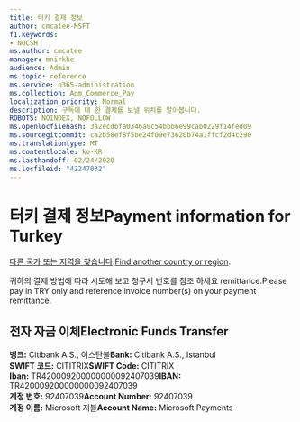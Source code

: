 ```yaml
---
title: 터키 결제 정보
author: cmcatee-MSFT
f1.keywords:
- NOCSH
ms.author: cmcatee
manager: mnirkhe
audience: Admin
ms.topic: reference
ms.service: o365-administration
ms.collection: Adm_Commerce_Pay
localization_priority: Normal
description: 구독에 대 한 결제를 보낼 위치를 알아봅니다.
ROBOTS: NOINDEX, NOFOLLOW
ms.openlocfilehash: 3a2ecdbfa0346a0c54bbb6e99cab0229f14fed09
ms.sourcegitcommit: ca2b58ef8f5be24f09e73620b74a1ffcf2d4c290
ms.translationtype: MT
ms.contentlocale: ko-KR
ms.lasthandoff: 02/24/2020
ms.locfileid: "42247032"
---
```

# <a name="payment-information-for-turkey"></a><span data-ttu-id="000be-103">터키 결제 정보</span><span class="sxs-lookup"><span data-stu-id="000be-103">Payment information for Turkey</span></span>

<span data-ttu-id="000be-104">[다른 국가 또는 지역을 찾습니다](../billing-and-payments/pay-for-your-subscription.md).</span><span class="sxs-lookup"><span data-stu-id="000be-104">[Find another country or region](../billing-and-payments/pay-for-your-subscription.md).</span></span>

<span data-ttu-id="000be-105">귀하의 결제 방법에 따라 시도해 보고 청구서 번호를 참조 하세요 remittance.</span><span class="sxs-lookup"><span data-stu-id="000be-105">Please pay in TRY only and reference invoice number(s) on your payment remittance.</span></span>

## <a name="electronic-funds-transfer"></a><span data-ttu-id="000be-106">전자 자금 이체</span><span class="sxs-lookup"><span data-stu-id="000be-106">Electronic Funds Transfer</span></span>

<span data-ttu-id="000be-107">**뱅크:** Citibank A.S., 이스탄불</span><span class="sxs-lookup"><span data-stu-id="000be-107">**Bank:** Citibank A.S., Istanbul</span></span>  
<span data-ttu-id="000be-108">**SWIFT 코드:** CITITRIX</span><span class="sxs-lookup"><span data-stu-id="000be-108">**SWIFT Code:** CITITRIX</span></span>  
<span data-ttu-id="000be-109">**Iban:** TR420009200000000092407039</span><span class="sxs-lookup"><span data-stu-id="000be-109">**IBAN:** TR420009200000000092407039</span></span>  
<span data-ttu-id="000be-110">**계정 번호:** 92407039</span><span class="sxs-lookup"><span data-stu-id="000be-110">**Account Number:** 92407039</span></span>  
<span data-ttu-id="000be-111">**계정 이름:** Microsoft 지불</span><span class="sxs-lookup"><span data-stu-id="000be-111">**Account Name:** Microsoft Payments</span></span>  